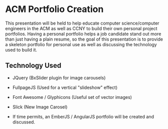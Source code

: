 ACM Portfolio Creation
======================

This presentation will be held to help educate computer science/computer engineers in the ACM
as well as CCNY to build their own personal project portfolios. Having a personal portfolio
helps a job candidate stand out more than just having a plain resume, so the goal of this 
presentation is to provide a skeleton portfolio for personal use as well as discussing the
technology used to build it.

Technology Used
---------------

* JQuery (BxSlider plugin for image carousels)

* FullpageJS (Used for a vertical "slideshow" effect)

* Font Awesome / Glyphicons (Useful set of vector images)

* Slick (New Image Carosel)

* If time permits, an EmberJS / AngularJS portfolio will be created and discussed. 




